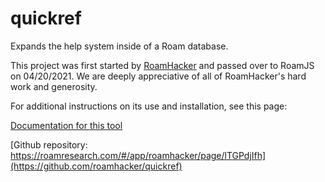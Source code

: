 # quickref

Expands the help system inside of a Roam database. 

This project was first started by [RoamHacker](https://twitter.com/roamhacker) and passed over to RoamJS on 04/20/2021. We are deeply appreciative of all of RoamHacker's hard work and generosity.

For additional instructions on its use and installation, see this page:

[Documentation for this tool](https://roamresearch.com/#/app/roamhacker/page/lTGPdjIfh)

[Github repository: https://roamresearch.com/#/app/roamhacker/page/lTGPdjIfh](https://github.com/roamhacker/quickref)
